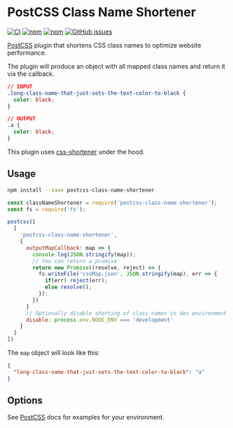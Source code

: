 # PostCSS Class Name Shortener

[![CI](https://github.com/mbrandau/postcss-class-name-shortener/actions/workflows/main.yml/badge.svg)](https://github.com/mbrandau/postcss-class-name-shortener/actions/workflows/main.yml) [![npm](https://img.shields.io/npm/v/postcss-class-name-shortener.svg)](https://www.npmjs.com/package/postcss-class-name-shortener) [![npm](https://img.shields.io/npm/dt/postcss-class-name-shortener.svg)](https://www.npmjs.com/package/postcss-class-name-shortener) [![GitHub issues](https://img.shields.io/github/issues/mbrandau/postcss-class-name-shortener.svg)](https://github.com/mbrandau/postcss-class-name-shortener/issues)

[PostCSS] plugin that shortens CSS class names to optimize website performance.

The plugin will produce an object with all mapped class names and return it via the callback.

[postcss]: https://github.com/postcss/postcss

```css
// INPUT
.long-class-name-that-just-sets-the-text-color-to-black {
  color: black;
}
```

```css
// OUTPUT
.a {
  color: black;
}
```

This plugin uses [css-shortener](https://github.com/mbrandau/css-shortener) under the hood.

## Usage

```bash
npm install --save postcss-class-name-shortener
```

```js
const classNameShortener = require('postcss-class-name-shortener');
const fs = require('fs');

postcss([
  [
    'postcss-class-name-shortener',
    {
      outputMapCallback: map => {
        console.log(JSON.stringify(map));
        // You can return a promise
        return new Promise((resolve, reject) => {
          fs.writeFile('cssMap.json', JSON.stringify(map), err => {
            if(err) reject(err);
            else resolve();
          });
        })
      }
      // Optionally disable shorting of class names in dev environment
      disable: process.env.NODE_ENV === 'development'
    }
  ]
])
```

The `map` object will look like this:

```json
{
  "long-class-name-that-just-sets-the-text-color-to-black": "a"
}
```

## Options

See [PostCSS] docs for examples for your environment.
